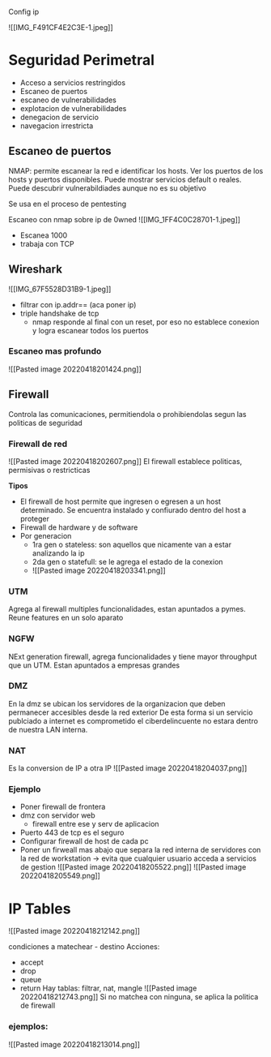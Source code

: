 Config ip 

![[IMG_F491CF4E2C3E-1.jpeg]]

# Seguridad Perimetral
- Acceso a servicios restringidos
- Escaneo de puertos
- escaneo de vulnerabilidades
- explotacion de vulnerabilidades
- denegacion de servicio
- navegacion irrestricta


## Escaneo de puertos
NMAP: permite escanear la red e identificar los hosts. Ver los puertos de los hosts y puertos disponibles. Puede mostrar servicios default o reales. Puede descubrir vulnerabildiades aunque no es su objetivo

Se usa en el proceso de pentesting

Escaneo con nmap sobre ip de 0wned
![[IMG_1FF4C0C28701-1.jpeg]]

- Escanea 1000
- trabaja con TCP

## Wireshark

![[IMG_67F5528D31B9-1.jpeg]]

- filtrar con ip.addr== (aca poner ip)
- triple handshake de tcp 
	- nmap responde al final con un reset, por eso no establece conexion y logra escanear todos los puertos
### Escaneo mas profundo
![[Pasted image 20220418201424.png]]

## Firewall
Controla las comunicaciones, permitiendola o prohibiendolas segun las politicas de seguridad

### Firewall de red
![[Pasted image 20220418202607.png]]
El firewall establece politicas, permisivas o restricticas

**Tipos**
- El firewall de host permite que ingresen o egresen a un host determinado. Se encuentra instalado y confiurado dentro del host a proteger
- Firewall de hardware y de software
- Por generacion
	- 1ra gen o stateless: son aquellos que nicamente van a estar analizando la ip 
	- 2da gen o statefull: se le agrega el estado de la conexion
	- ![[Pasted image 20220418203341.png]]
### UTM
Agrega al firewall multiples funcionalidades, estan apuntados a pymes. Reune features en un solo aparato

### NGFW
NExt generation firewall, agrega funcionalidades y tiene mayor throughput que un UTM. Estan apuntados a empresas grandes

### DMZ
En la dmz se ubican los servidores de la organizacion que deben permanecer accesibles desde la red exterior
De esta forma si un servicio publciado a internet es comprometido el ciberdelincuente no estara dentro de nuestra LAN interna.

### NAT
Es la conversion de IP a otra IP
![[Pasted image 20220418204037.png]]

### Ejemplo
- Poner firewall de frontera
- dmz con servidor web 
	- firewall entre ese y serv de aplicacion
- Puerto 443 de tcp es el seguro
- Configurar firewall de host de cada pc
- Poner un firweall mas abajo que separa la red interna de servidores con la red de workstation -> evita que cualquier usuario acceda a servicios de gestion
![[Pasted image 20220418205522.png]]
![[Pasted image 20220418205549.png]]

# IP Tables 
![[Pasted image 20220418212142.png]]

condiciones a matechear - destino
Acciones:
- accept 
- drop
- queue
- return
Hay tablas: filtrar, nat, mangle
![[Pasted image 20220418212743.png]]
Si no matchea con ninguna, se aplica la politica de firewall
### ejemplos:
![[Pasted image 20220418213014.png]]
